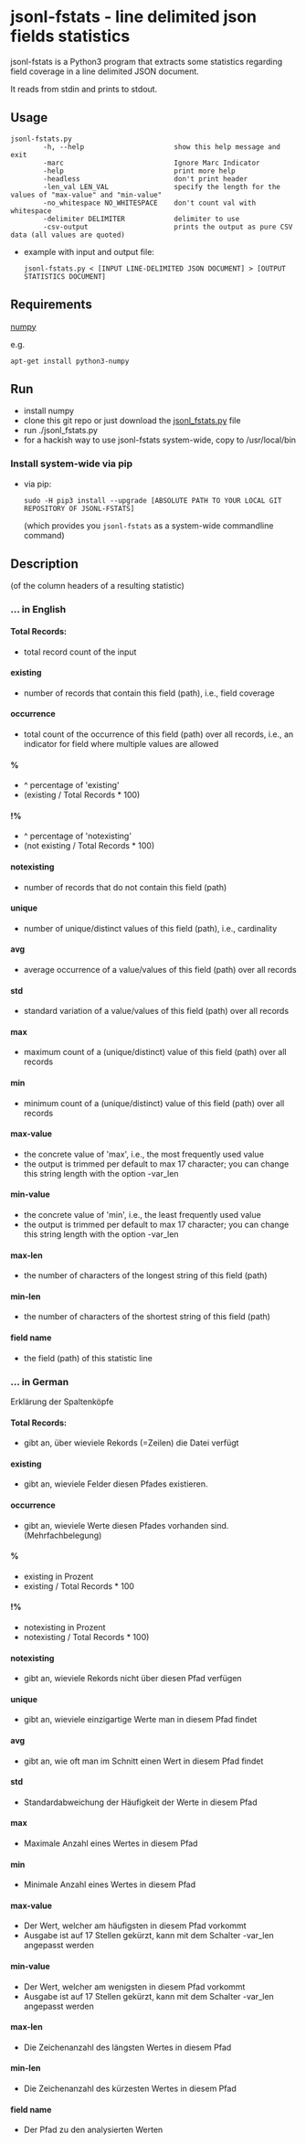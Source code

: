 # jsonl-fstats - line delimited json fields statistics

jsonl-fstats is a Python3 program  that extracts some statistics regarding field coverage in a line delimited JSON document.

It reads from stdin and prints to stdout.

## Usage

```
jsonl-fstats.py 
        -h, --help                      show this help message and exit
        -marc                           Ignore Marc Indicator
        -help                           print more help
        -headless                       don't print header
        -len_val LEN_VAL                specify the length for the values of "max-value" and "min-value"
        -no_whitespace NO_WHITESPACE    don't count val with whitespace
        -delimiter DELIMITER            delimiter to use
        -csv-output                     prints the output as pure CSV data (all values are quoted)
```

* example with input and output file:
    ```
    jsonl-fstats.py < [INPUT LINE-DELIMITED JSON DOCUMENT] > [OUTPUT STATISTICS DOCUMENT]
    ```

## Requirements

[numpy](http://www.numpy.org/)

e.g. 
```
apt-get install python3-numpy
```

## Run

* install numpy
* clone this git repo or just download the [jsonl_fstats.py](jsonl_fstats/jsonl_fstats.py) file
* run ./jsonl_fstats.py
* for a hackish way to use jsonl-fstats system-wide, copy to /usr/local/bin



### Install system-wide via pip

* via pip:
    ```
    sudo -H pip3 install --upgrade [ABSOLUTE PATH TO YOUR LOCAL GIT REPOSITORY OF JSONL-FSTATS]
    ```
    (which provides you ```jsonl-fstats``` as a system-wide commandline command)
    

## Description

(of the column headers of a resulting statistic)

### ... in English

#### Total Records:
* total record count of the input

#### existing
* number of records that contain this field (path), i.e., field coverage

#### occurrence
* total count of the occurrence of this field (path) over all records, i.e., an indicator for field where multiple values are allowed

#### %
* ^ percentage of 'existing'
* (existing / Total Records * 100)

#### !%
* ^ percentage of 'notexisting'
* (not existing / Total Records * 100)

#### notexisting
* number of records that do not contain this field (path)

#### unique
* number of unique/distinct values of this field (path), i.e., cardinality

#### avg
* average occurrence of a value/values of this field (path) over all records

#### std
* standard variation of a value/values of this field (path) over all records

#### max
* maximum count of a (unique/distinct) value of this field (path) over all records

#### min
* minimum count of a (unique/distinct) value of this field (path) over all records

#### max-value
* the concrete value of 'max', i.e., the most frequently used value
* the output is trimmed per default to max 17 character; you can change this string length with the option -var_len

#### min-value
* the concrete value of 'min', i.e., the least frequently used value
* the output is trimmed per default to max 17 character; you can change this string length with the option -var_len

#### max-len
* the number of characters of the longest string of this field (path)

#### min-len
* the number of characters of the shortest string of this field (path)

#### field name
* the field (path) of this statistic line

### ... in German

Erklärung der Spaltenköpfe

#### Total Records:
* gibt an, über wieviele Rekords (=Zeilen) die Datei verfügt

#### existing
* gibt an, wieviele Felder diesen Pfades existieren.

#### occurrence
* gibt an, wieviele Werte diesen Pfades vorhanden sind. (Mehrfachbelegung)

#### %
* existing in Prozent
* existing / Total Records * 100

#### !%
* notexisting in Prozent
* notexisting / Total Records * 100)

#### notexisting
* gibt an, wieviele Rekords nicht über diesen Pfad verfügen

#### unique
* gibt an, wieviele einzigartige Werte man in diesem Pfad findet

#### avg
* gibt an, wie oft man im Schnitt einen Wert in diesem Pfad findet

#### std
* Standardabweichung der Häufigkeit der Werte in diesem Pfad

#### max
* Maximale Anzahl eines Wertes in diesem Pfad

#### min
* Minimale Anzahl eines Wertes in diesem Pfad

#### max-value
* Der Wert, welcher am häufigsten in diesem Pfad vorkommt
* Ausgabe ist auf 17 Stellen gekürzt, kann mit dem Schalter -var_len angepasst werden

#### min-value
* Der Wert, welcher am wenigsten in diesem Pfad vorkommt
* Ausgabe ist auf 17 Stellen gekürzt, kann mit dem Schalter -var_len angepasst werden

#### max-len
* Die Zeichenanzahl des längsten Wertes in diesem Pfad

#### min-len
* Die Zeichenanzahl des kürzesten Wertes in diesem Pfad

#### field name
* Der Pfad zu den analysierten Werten
